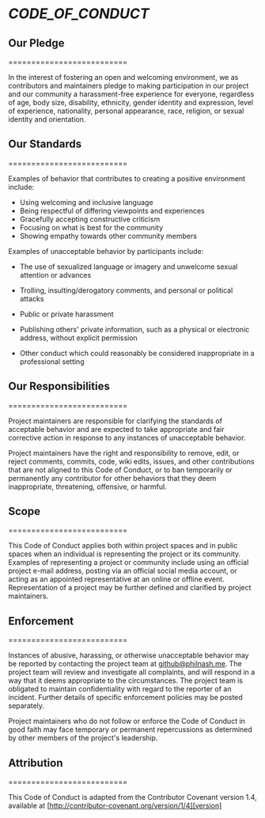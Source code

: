 # ***CODE_OF_CONDUCT***

## Our Pledge
==========================

In the interest of fostering an open and welcoming environment, we
as contributors and maintainers pledge to making participation in 
our project and our community a harassment-free experience for 
everyone, regardless of age, body size, disability, ethnicity, 
gender identity and expression, level of experience, nationality, 
personal appearance, race, religion, or sexual identity and 
orientation.


## Our Standards
==========================

Examples of behavior that contributes to creating a positive 
environment include:

* Using welcoming and inclusive language
* Being respectful of differing viewpoints and experiences
* Gracefully accepting constructive criticism
* Focusing on what is best for the community
* Showing empathy towards other community members

Examples of unacceptable behavior by participants include:

* The use of sexualized language or imagery and unwelcome sexual 
  attention or advances

* Trolling, insulting/derogatory comments, and personal or political
  attacks

* Public or private harassment

* Publishing others' private information, such as a physical or 
  electronic address, without explicit permission

* Other conduct which could reasonably be considered inappropriate 
  in a professional setting



## Our Responsibilities
==========================

Project maintainers are responsible for clarifying the standards
of acceptable behavior and are expected to take appropriate and 
fair corrective action in response to any instances of unacceptable 
behavior.

Project maintainers have the right and responsibility to remove,
edit, or reject comments, commits, code, wiki edits, issues, and
other contributions that are not aligned to this Code of Conduct, 
or to ban temporarily or permanently any contributor for other 
behaviors that they deem inappropriate, threatening, offensive, 
or harmful.


## Scope
==========================

This Code of Conduct applies both within project spaces and in 
public spaces when an individual is representing the project or
its community. Examples of representing a project or community 
include using an official project e-mail address, posting via an
official social media account, or acting as an appointed 
representative at an online or offline event. Representation of a
project may be further defined and clarified by project maintainers.


## Enforcement
==========================

Instances of abusive, harassing, or otherwise unacceptable behavior
may be reported by contacting the project team at github@philnash.me.
The project team will review and investigate all complaints, and will 
respond in a way that it deems appropriate to the circumstances. The 
project team is obligated to maintain confidentiality with regard to 
the reporter of an incident. Further details of specific enforcement 
policies may be posted separately.

Project maintainers who do not follow or enforce the Code of Conduct 
in good faith may face temporary or permanent repercussions as 
determined by other members of the project's leadership.



## Attribution
==========================

This Code of Conduct is adapted from the Contributor Covenant version 1.4,
available at [http://contributor-covenant.org/version/1/4][version]

[homepage]: http://contributor-covenant.org
[version]: http://contributor-covenant.org/version/1/4/
